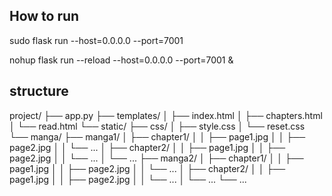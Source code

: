 ## How to run 
sudo flask run --host=0.0.0.0 --port=7001

nohup flask run --reload --host=0.0.0.0 --port=7001 &


## structure 
project/
├── app.py
├── templates/
│ ├── index.html
│ ├── chapters.html
│ └── read.html
└── static/
├── css/
│ ├── style.css
│ └── reset.css
└── manga/
├── manga1/
│ ├── chapter1/
│ │ ├── page1.jpg
│ │ ├── page2.jpg
│ │ └── ...
│ ├── chapter2/
│ │ ├── page1.jpg
│ │ ├── page2.jpg
│ │ └── ...
│ └── ...
├── manga2/
│ ├── chapter1/
│ │ ├── page1.jpg
│ │ ├── page2.jpg
│ │ └── ...
│ ├── chapter2/
│ │ ├── page1.jpg
│ │ ├── page2.jpg
│ │ └── ...
│ └── ...
└── ...